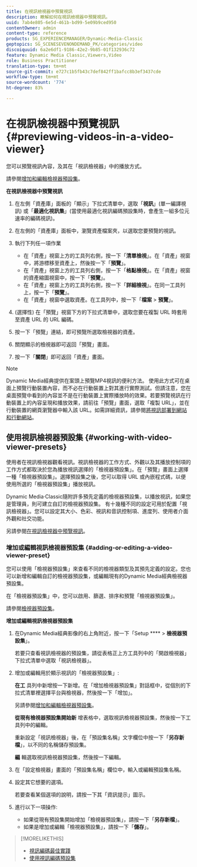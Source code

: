 ```yaml
---
title: 在視訊檢視器中預覽視訊
description: 瞭解如何在視訊檢視器中預覽視訊。
uuid: 7ab4e805-6e5d-461b-bd99-5e09b9ced950
contentOwner: admin
content-type: reference
products: SG_EXPERIENCEMANAGER/Dynamic-Media-Classic
geptopics: SG_SCENESEVENONDEMAND_PK/categories/video
discoiquuid: 6a2e6df1-9186-42e2-9b85-01f132936c72
feature: Dynamic Media Classic,Viewers,Video
role: Business Practitioner
translation-type: tm+mt
source-git-commit: e727c1b5fb43c7def842ff1bafcc8b3ef3437cde
workflow-type: tm+mt
source-wordcount: '774'
ht-degree: 83%

---
```



# 在視訊檢視器中預覽視訊{#previewing-videos-in-a-video-viewer}

您可以預覽視訊內容，及其在「視訊檢視器」中的播放方式。

請參閱[增加和編輯檢視器預設集](application-setup.md#adding_and_editing_viewer_presets)。

**在視訊檢視器中預覽視訊**

1. 在左側「資產庫」面板的「顯示」下拉式清單中，選取「**視訊**」(單一編譯視訊) 或「**最適化視訊集**」(當使用最適化視訊編碼預設集時，會產生一組多位元速率的編碼視訊)。
1. 在左側的「資產庫」面板中，瀏覽資產檔案夾，以選取您要預覽的視訊。
1. 執行下列任一項作業

   * 在「資產」視窗上方的工具列右側，按一下「**清單檢視**」。在「資產」視窗中，將游標移至資產上，然後按一下「**預覽**」。
   * 在「資產」視窗上方的工具列右側，按一下「**格點檢視**」。在「資產」視窗的資產縮圖視窗中，按一下「**預覽**」。
   * 在「資產」視窗上方的工具列右側，按一下「**詳細檢視**」。在同一工具列上，按一下「**預覽**」。
   * 在「資產」視窗中選取資產。在工具列中，按一下「**檔案** > **預覽**」。

1. (選擇性) 在「預覽」視窗下方的下拉式清單中，選取您要在複製 URL 時套用至資產 URL 的 URL 編碼。
1. 按一下「預覽」連結，即可預覽所選取檢視器的資產。
1. 關閉顯示的檢視器即可返回「預覽」畫面。
1. 按一下「**關閉**」即可返回「資產」畫面。

>[!NOTE]
>
>Dynamic Media經典提供在案頭上預覽MP4視訊的便利方法。 使用此方式可在桌面上預覽行動裝置內容，而不必在行動裝置上對其進行實際測試。但請注意，您在桌面預覽中看到的內容並不是在行動裝置上實際播放時的效果。若要預覽視訊在行動裝置上的內容呈現和播放效果，請前往「預覽」畫面，選取「複製 URL」，並在行動裝置的網頁瀏覽器中輸入該 URL。如需詳細資訊，請參閱[將視訊部署到網站和行動網站](deploying-video-websites-mobile-sites.md#deploying_video_to_your_websites_and_mobile_sites)。

## 使用視訊檢視器預設集 {#working-with-video-viewer-presets}

使用者在視訊檢視器觀看視訊。視訊檢視器的工作方式、外觀以及其播放控制項的工作方式都取決於您為播放視訊選擇的「檢視器預設集」。在「預覽」畫面上選擇一種「檢視器預設集」。選擇預設集之後，您可以取得 URL 或內嵌程式碼，以便使用所選的「檢視器預設集」播放視訊。

Dynamic Media·Classic隨附許多預先定義的檢視器預設集，以播放視訊，如果您是管理員，則可建立自訂的檢視器預設集。 有十幾種不同的設定可用於配置「視訊檢視器」。您可以設定其大小、色彩、視訊和音訊控制項、進度列、使用者介面外觀和社交功能。

另請參閱[在視訊檢視器中預覽視訊](previewing-videos-video-viewer.md#previewing_videos_in_a_video_viewer)。

### 增加或編輯視訊檢視器預設集 {#adding-or-editing-a-video-viewer-preset}

您可以使用「檢視器預設集」來查看不同的檢視器類型及其預先定義的設定。您也可以新增和編輯自訂的檢視器預設集，或編輯現有的Dynamic Media經典檢視器預設集。

在「檢視器預設集」中，您可以啟用、篩選、排序和預覽「檢視器預設集」。

請參閱[檢視器預設集](application-setup.md#viewer_presets)。

**增加或編輯視訊檢視器預設集**

1. 在Dynamic Media經典影像的右上角附近，按一下「Setup **** > **檢視器預設集**」。

   若要只查看視訊檢視器的預設集，請從表格正上方工具列中的「開啟檢視器」下拉式清單中選取「視訊檢視器」。

1. 增加或編輯用於顯示視訊的「檢視器預設集」:

   **在工** 具列中新增按一下新增。在「增加檢視器預設集」對話框中，從個別的下拉式清單裡選擇平台與檢視器，然後按一下「增加」。

   另請參閱[增加和編輯檢視器預設集](application-setup.md#adding_and_editing_viewer_presets)。

   **從現有檢視器預設集開始新** 增表格中，選取視訊檢視器預設集，然後按一下工具列中的編輯。

   重新設定「視訊檢視器」後，在「預設集名稱」文字欄位中按一下「**另存新檔**」，以不同的名稱儲存預設集。

   **編** 輯選取視訊檢視器預設集，然後按一下編輯。

1. 在「設定檢視器」畫面的「預設集名稱」欄位中，輸入或編輯預設集名稱。
1. 設定其它想要的選項。

   若要查看某個選項的說明，請按一下其「資訊提示」圖示。

1. 進行以下一項操作:

   * 如果從現有預設集開始增加「檢視器預設集」，請按一下「**另存新檔**」。
   * 如果是增加或編輯「檢視器預設集」，請按一下「**儲存**」。

>[!MORELIKETHIS]
>
>* [視訊編碼最佳實踐](uploading-encoding-videos.md#best_practices_for_video_encoding)
>* [使用視訊編碼預設集](uploading-encoding-videos.md#working_with_video_encoding_presets)

